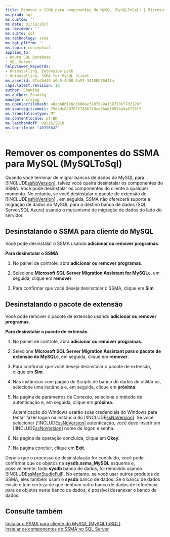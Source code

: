```yaml
---
title: Remover o SSMA para componentes do MySQL (MySQLToSql) | Microsoft Docs
ms.prod: sql
ms.custom: ''
ms.date: 01/19/2017
ms.reviewer: ''
ms.suite: sql
ms.technology: ssma
ms.tgt_pltfrm: ''
ms.topic: conceptual
applies_to:
- Azure SQL Database
- SQL Server
helpviewer_keywords:
- Uninstalling, Extension pack
- Uninstalling, SSMA for MySQL client
ms.assetid: 87cdbd49-a0c9-4b00-8a93-34188b18d11a
caps.latest.revision: 10
author: Shamikg
ms.author: Shamikg
manager: craigg
ms.openlocfilehash: adab686126cb608ae32870a9a138720b77d212bf
ms.sourcegitcommit: 79d4dc820767f7836720ce26a61097ba5a5f23f2
ms.translationtype: MT
ms.contentlocale: pt-BR
ms.lasthandoff: 08/16/2018
ms.locfileid: "40396042"
---
```

# <a name="removing-the-ssma-for-mysql-components-mysqltosql"></a>Remover os componentes do SSMA para MySQL (MySQLToSql)
Quando você terminar de migrar bancos de dados do MySQL para [!INCLUDE[ssNoVersion](../../includes/ssnoversion-md.md)], talvez você queira desinstalar os componentes do SSMA. Você pode desinstalar os componentes do cliente a qualquer momento. No entanto, se você desinstalar o pacote de extensão de [!INCLUDE[ssNoVersion](../../includes/ssnoversion-md.md)] , em seguida, SSMA não oferecerá suporte a migração de dados do MySQL para o destino banco de dados (SQL Server/SQL Azure) usando o mecanismo de migração de dados do lado do servidor.  
  
## <a name="uninstalling-the-ssma-for-mysql-client"></a>Desinstalando o SSMA para cliente do MySQL  
Você pode desinstalar o SSMA usando **adicionar ou remover programas**.  
  
**Para desinstalar o SSMA**  
  
1.  No painel de controle, abra **adicionar ou remover programas**.  
  
2.  Selecione **Microsoft SQL Server Migration Assistant for MySQL**e, em seguida, clique em **remover**.  
  
3.  Para confirmar que você deseja desinstalar o SSMA, clique em **Sim**.  
  
## <a name="uninstalling-the-extension-pack"></a>Desinstalando o pacote de extensão  
Você pode remover o pacote de extensão usando **adicionar ou remover programas**.  
  
**Para desinstalar o pacote de extensão**  
  
1.  No painel de controle, abra **adicionar ou remover programas**.  
  
2.  Selecione **Microsoft SQL Server Migration Assistant para o pacote de extensão do MySQL**e, em seguida, clique em **remover**.  
  
3.  Para confirmar que você deseja desinstalar o pacote de extensão, clique em **Sim**.  
  
4.  Nas instâncias com página de Scripts de banco de dados de utilitários, selecione uma instância e, em seguida, clique em **próxima**.  
  
5.  Na página de parâmetros de Conexão, selecione o método de autenticação e, em seguida, clique em **próxima**.  
  
    Autenticação do Windows usarão suas credenciais do Windows para tentar fazer logon na instância do [!INCLUDE[ssNoVersion](../../includes/ssnoversion-md.md)]. Se você selecionar [!INCLUDE[ssNoVersion](../../includes/ssnoversion-md.md)] autenticação, você deve inserir um [!INCLUDE[ssNoVersion](../../includes/ssnoversion-md.md)] nome de logon e senha.  
  
6.  Na página de operação concluída, clique em **Okey**.  
  
7.  Na página concluir, clique em **Exit**.  
  
Depois que o processo de desinstalação for concluído, você pode confirmar que os objetos na **sysdb.ssma_MySQL** esquema e, possivelmente, todo **sysdb** banco de dados, foi removido usando [!INCLUDE[ssManStudioFull](../../includes/ssmanstudiofull-md.md)]. No entanto, se você usar outros produtos do SSMA, eles também usam o **sysdb** banco de dados. Se o banco de dados existe e tem certeza de que nenhum outro banco de dados de referência para os objetos neste banco de dados, é possível desanexar o banco de dados.  
  
## <a name="see-also"></a>Consulte também  
[Instalar o SSMA para cliente do MySQL &#40;MySQLToSQL&#41;](../../ssma/mysql/installing-ssma-for-mysql-client-mysqltosql.md)  
[Instalar os componentes do SSMA no SQL Server](installing-ssma-components-on-sql-server-mysqltosql.md)  
  
